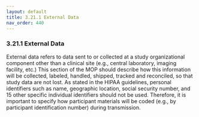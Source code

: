 ```yaml
---
layout: default
title: 3.21.1 External Data
nav_order: 440
---
```


### 3.21.1 External Data

External data refers to data sent to or collected at a study
organizational component other than a clinical site (e.g., central
laboratory, imaging facility, etc.) This section of the MOP should
describe how this information will be collected, labeled, handled,
shipped, tracked and reconciled, so that study data are not lost. As
stated in the HIPAA guidelines, personal identifiers such as name,
geographic location, social security number, and 15 other specific
individual identifiers should not be used. Therefore, it is important to
specify how participant materials will be coded (e.g., by participant
identification number) during transmission.

